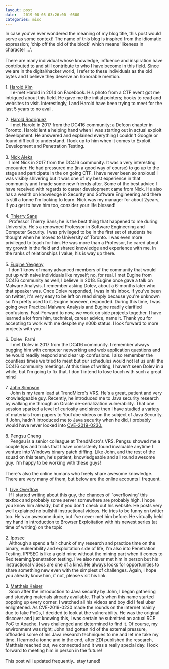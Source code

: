 ```yaml
---
layout: post
date:   2019-08-05 03:26:00 -0500
categories: misc
---
```


<p>In case you've ever wondered the meaning of my blog title, this post would serve as some context! The name of this blog is inspired from the idiomatic expression; 'chip off the old of the block' which means 'likeness in character ...'.<br />
<br />
There are many individual whose knowledge, influence and inspiration have contributed to and still contribute to who I have become in this field. Since we are in the digital/hacker world, I refer to these individuals as the old bytes and I believe they deserve an honorable mention.<br />
<br />
1. <a href="https://harold.kim/" target="_blank">Harold Kim</a><br />
&nbsp;&nbsp;&nbsp; I e-met Harold in 2014 on Facebook. His photo from a CTF event got me intrigued about this field. He gave me the initial pointers; books to read and websites to visit. Interestingly, I and Harold have been trying to meet for the last 5 years to no avail.<br />
<br />
2. <a href="https://blog.techorganic.com/" target="_blank">Harold Rodriguez</a><br />
&nbsp;&nbsp;&nbsp; I met Harold in 2017 from the DC416 community; a Defcon chapter in Toronto. Harold lent a helping hand when I was starting out in actual exploit development. He answered and explained everything I couldn't Google or found difficult to understand. I look up to him when it comes to Exploit Development and Penetration Testing.<br />
<br />
3. <a href="https://twitter.com/nick_aleks?lang=en" target="_blank">Nick Aleks</a><br />
&nbsp;&nbsp; I met Nick in 2017 from the DC416 community. It was a very interesting encounter. He had pressured me (in a good way of course) to go up to the stage and participate in the on going CTF. I have never been so anxious! I was visibly shivering but it was one of my best experience in that community and I made some new friends after. Some of the best advice I have received with regards to career development came from Nick. He also has a wealth on knowledge in Security and Software Engineering and there is still a tonne I'm looking to learn. Nick was my manager for about 2years, If you get to have him too, consider your life blessed!<br />
<br />
4. <a href="https://thierrysans.me/" target="_blank">Thierry Sans</a><br />
&nbsp;&nbsp; Professor Thierry Sans; he is the best thing that happened to me during University. He's a renowned Professor in Software Engineering and Computer Security. I was privileged to be in the first set of students he thought when he moved to University of Toronto. I was even more privileged to teach for him. He was more than a Professor, he cared about my growth in the field and shared knowledge and experience with me. In the ranks of relationships I value, his is way up there.<br />
<br />
5. <a href="https://0xphoenix.github.io/" target="_blank">Eugine Yevgeny</a><br />
&nbsp;&nbsp; I don't know of many advanced members of the community that would put up with naive individuals like myself; no, for real. I met Eugine from DC416 community as well, I believe in 2018. Eugine once gave a talk on Malware Analysis. I remember asking Dolev, about a 6-months later who that speaker was. Once Dolev responded, I was in his inbox. If you've been on twitter, it's very easy to be left on read simply because you're unknown so I'm pretty used to it. Eugine however, responded. During this time, I was going over Practical Malware Analysis and Eugine readily clarified confusions. Fast-Forward to now, we work on side projects together. I have learned a lot from him, technical, career advice, name it. Thank you for accepting to work with me despite my n00b status. I look forward to more projects with you<br />
<br />
6. Dolev&nbsp; Farhi<br />
&nbsp; &nbsp; I met Dolev in 2017 from the DC416 community. I remember always bugging him with computer networking and web application questions and he would readily respond and clear up confusions. I also remember the countless times we tried to meet but our schedules would not let us until the DC416 community meetings. At this time of writing, I haven't seen Dolev in a while, but I'm going to fix that. I don't intend to lose touch with such a great mind<br />
<br />
7. <a href="https://twitter.com/thracky?lang=en" rel="nofollow" target="_blank">John Simpson</a><br />&nbsp;&nbsp;&nbsp; John is my team lead at TrendMicro's VRS. He's a great, patient and very knowledgeable guy. Recently, he introduced me to Java security research by walking me through an Oracle de-serialization vulnerability. That one session sparked a level of curiosity and since then I have studied a variety of materials from papers to YouTube videos on the subject of Java Security. If John, hadn't introduced me to Java security when he did, i probably would have never looked into <a href="https://www.thezdi.com/blog/2020/10/7/cve-2019-0230-apache-struts-ognl-remote-code-execution" target="_blank">CVE-2019-0230.</a><br />&nbsp;&nbsp;&nbsp; <br />
8. Pengsu Cheng<br />&nbsp;&nbsp;&nbsp; Pengsu is a senior colleague at TrendMicro's VRS. Pengsu showed me a couple tips and tricks that I have consistenly found invaluable anytime I venture into Windows binary patch diffing. Like John, and the rest of the squad on this team, he's patient, knowledgeable and all round awesome guy. I'm happy to be working with these guys!<br />
<br />
There's also the online humans who freely share awesome knowledge. There are very many of them, but below are the online accounts I frequent.<br />
<br />
1. <a href="https://liveoverflow.com/" target="_blank">Live Overflow</a><br />
&nbsp;&nbsp; If I started writing about this guy, the chances of&nbsp; 'overflowing' this textbox and probably some server somewhere are probably high. I hope you know him already, but if you don't check out his website. He posts very well explained no bullshit instructional videos. He tries to be funny on twitter too. He's an awesome dude, but I've never met him before. He virtually held my hand in introduction to Browser Exploitation with his newest series (at time of writing) on the topic<br />
<br />
2.<a href="https://twitter.com/ippsec?lang=en" target="_blank"> Ippsec</a><br />
&nbsp;&nbsp; Although a spend a fair chunk of my research and practice time on the binary, vulnerability and exploitation side of life, I'm also into Penetration Testing. IPPSEC is like a gold mine without the mining part when it comes to Red teaming/penetration testing. I've also never met him in person but his instructional videos are one of a kind. He always looks for opportunities to share something new even with the simplest of challenges. Again, I hope you already know him, if not, please visit his link.<br />
<br />
3. <a href="https://twitter.com/matthias_kaiser?lang=en" rel="nofollow" target="_blank">Matthais Kaiser</a><br />&nbsp;&nbsp; Soon after the introduction to Java security by John, I began gathering and studying materials already available. That's when this name started popping up every corner. I watched all his videos and boy did I feel uber enlightened. As CVE-2019-0230 made the rounds on the internet mainly due to fake PoCs, I decided to look at the vulnerability. He was the original discover and just knowing this, I was certain he submitted an actual RCE PoC to Apache. I was challenged and determined to find it. Of course, my environment was right; John had gotten rid of the external pressure, offloaded some of his Java research techniques to me and let me take my time. I learned a tonne and in the end, after ZDI published the research, Matthais reached out, we connected and it was a really special day. I look forward to meeting him in person in the future!<br />
<br />
This post will updated frequently.. stay tuned!</p>